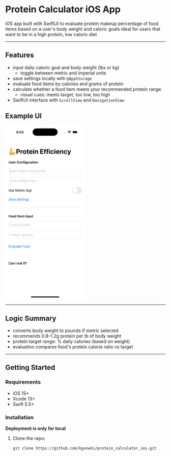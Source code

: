 # Protein Calculator iOS App

iOS app built with SwiftUI to evaluate protein makeup percentage of food items based on a user's body weight and caloric goals
ideal for users that want to be in a high protein, low caloric diet

---

## Features

- input daily caloric goal and body weight (lbs or kg)
  - toggle between metric and imperial units
- save settings locally with `@AppStorage`
- evaluate food items by calories and grams of protein
- calculate whether a food item meets your recommended protein range
  - visual cues: meets target, too low, too high
- SwiftUI interface with `ScrollView` and `NavigationView`

## Example UI
<img src="screenshots/app.png" alt="App" width="250" height="auto"/>


---

## Logic Summary

- converts body weight to pounds if metric selected
- recommends 0.8–1.2g protein per lb of body weight
- protein target range: % daily calories (based on weight)
- evaluation compares food's protein calorie ratio vs target

---

## Getting Started

### Requirements

- iOS 15+
- Xcode 13+
- Swift 5.5+

### Installation
**Deployment is only for local**
1. Clone the repo:
   ```bash
   git clone https://github.com/kgunwhi/protein_calculator_ios.git
   
